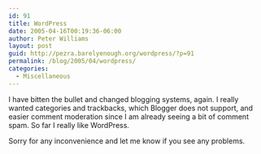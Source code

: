```yaml
---
id: 91
title: WordPress
date: 2005-04-16T00:19:36-06:00
author: Peter Williams
layout: post
guid: http://pezra.barelyenough.org/wordpress/?p=91
permalink: /blog/2005/04/wordpress/
categories:
  - Miscellaneous
---
```

I have bitten the bullet and changed blogging systems, again. I really wanted categories and trackbacks, which Blogger does not support, and easier comment moderation since I am already seeing a bit of comment spam. So far I really like WordPress.

Sorry for any inconvenience and let me know if you see any problems.